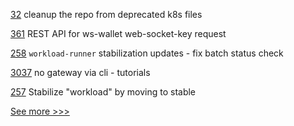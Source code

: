 
[32](https://github.com/hyperledger/iroha-deploy/pull/32) cleanup the repo from deprecated k8s files

[361](https://github.com/hyperledger-labs/blockchain-carbon-accounting/pull/361) REST API for ws-wallet web-socket-key request

[258](https://github.com/hyperledger/transact/pull/258) `workload-runner` stabilization updates - fix batch status check

[3037](https://github.com/hyperledger/fabric/pull/3037) no gateway via cli - tutorials

[257](https://github.com/hyperledger/transact/pull/257) Stabilize "workload" by moving to stable


[See more >>>](https://start-here.hyperledger.org/pull-requests)

